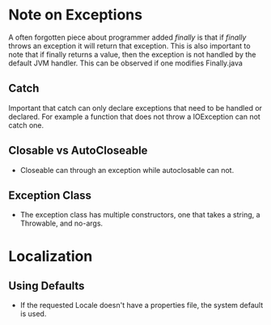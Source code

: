 # Note on Exceptions
A often forgotten piece about programmer added _finally_ is that if _finally_ throws an exception it will return that exception. This is also important to note that if finally returns a value, then the exception is not handled by the default JVM handler. This can be observed if one modifies Finally.java

## Catch
Important that catch can only declare exceptions that need to be handled or declared. 
For example a function that does not throw a IOException can not catch one. 

## Closable vs AutoCloseable 
- Closeable can through an exception while autoclosable can not. 

## Exception Class 
- The exception class has multiple constructors, one that takes a string, a Throwable, and no-args.

# Localization 

## Using Defaults 
- If the requested Locale doesn't have a properties file, the system default is used.

